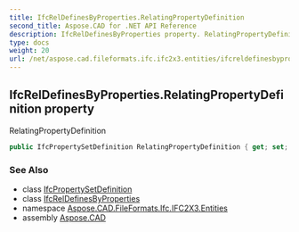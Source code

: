 ```yaml
---
title: IfcRelDefinesByProperties.RelatingPropertyDefinition
second_title: Aspose.CAD for .NET API Reference
description: IfcRelDefinesByProperties property. RelatingPropertyDefinition
type: docs
weight: 20
url: /net/aspose.cad.fileformats.ifc.ifc2x3.entities/ifcreldefinesbyproperties/relatingpropertydefinition/
---
```

## IfcRelDefinesByProperties.RelatingPropertyDefinition property

RelatingPropertyDefinition

```csharp
public IfcPropertySetDefinition RelatingPropertyDefinition { get; set; }
```

### See Also

* class [IfcPropertySetDefinition](../../ifcpropertysetdefinition/)
* class [IfcRelDefinesByProperties](../)
* namespace [Aspose.CAD.FileFormats.Ifc.IFC2X3.Entities](../../ifcreldefinesbyproperties/)
* assembly [Aspose.CAD](../../../)


